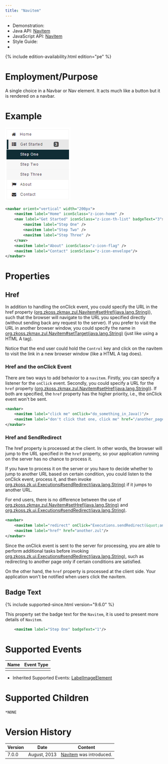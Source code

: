 ```yaml
---
title: "Navitem"
---
```



- Demonstration:
- Java API:
  [Navitem](http://www.zkoss.org/javadoc/latest/zk/org/zkoss/zkmax/zul/Navitem.html)
- JavaScript API:
  [Navitem](http://www.zkoss.org/javadoc/latest/jsdoc/zkmax/nav/Navitem.html)
- Style Guide:
- <!--REQUIRED ZK EDITION: PE -->
{% include edition-availability.html edition="pe" %}

# Employment/Purpose

A single choice in a Navbar or Nav element. It acts much like a button
but it is rendered on a navbar.

# Example

![](/zk_component_ref/images/ZKComRef_Nav.png)

```xml
<navbar orient="vertical" width="200px">
    <navitem label="Home" iconSclass="z-icon-home" />
    <nav label="Get Started" iconSclass="z-icon-th-list" badgeText="3">
        <navitem label="Step One" />
        <navitem label="Step Two" />
        <navitem label="Step Three" />
    </nav>
    <navitem label="About" iconSclass="z-icon-flag" />
    <navitem label="Contact" iconSclass="z-icon-envelope"/>
</navbar>
```

# Properties

## Href

In addition to handling the onClick event, you could specify the URL in
the href property
([org.zkoss.zkmax.zul.Navitem#setHref(java.lang.String)](https://www.zkoss.org/javadoc/latest/zk/org/zkoss/zkmax/zul/Navitem.html#setHref(java.lang.String))),
such that the browser will navigate to the URL you specified directly
(without sending back any request to the server). If you prefer to visit
the URL in another browser window, you could specify the name in
[org.zkoss.zkmax.zul.Navitem#setTarget(java.lang.String)](https://www.zkoss.org/javadoc/latest/zk/org/zkoss/zkmax/zul/Navitem.html#setTarget(java.lang.String))
(just like using a HTML A tag).

Notice that the end user could hold the `Control` key and click on the
navitem to visit the link in a new browser window (like a HTML A tag
does).

### Href and the onClick Event

There are two ways to add behavior to a `navitem`. Firstly, you can
specify a listener for the `onClick` event. Secondly, you could specify
a URL for the `href` property
([org.zkoss.zkmax.zul.Navitem#setHref(java.lang.String)](https://www.zkoss.org/javadoc/latest/zk/org/zkoss/zkmax/zul/Navitem.html#setHref(java.lang.String))).
If both are specified, the `href` property has the higher priority,
i.e., the onClick event won't be sent.

```xml
<navbar>
    <navitem label="click me" onClick="do_something_in_Java()"/>
    <navitem label="don't click that one, click me" href="/another_page.zul"/>
</navbar>
```

### Href and SendRedirect

The href property is processed at the client. In other words, the
browser will jump to the URL specified in the `href` property, so your
application running on the server has no chance to process it.

If you have to process it on the server or you have to decide whether to
jump to another URL based on certain condition, you could listen to the
onClick event, process it, and then invoke
[org.zkoss.zk.ui.Executions#sendRedirect(java.lang.String)](https://www.zkoss.org/javadoc/latest/zk/org/zkoss/zk/ui/Executions.html#sendRedirect(java.lang.String))
if it jumps to another URL.

For end users, there is no difference between the use of
[org.zkoss.zkmax.zul.Navitem#setHref(java.lang.String)](https://www.zkoss.org/javadoc/latest/zk/org/zkoss/zkmax/zul/Navitem.html#setHref(java.lang.String))
and
[org.zkoss.zk.ui.Executions#sendRedirect(java.lang.String)](https://www.zkoss.org/javadoc/latest/zk/org/zkoss/zk/ui/Executions.html#sendRedirect(java.lang.String)).

```xml
<navbar>        
    <navitem label="redirect" onClick="Executions.sendRedirect(&quot;another.zul&quot;)"/>
    <navitem label="href" href="another.zul"/>
</navbar>
```

Since the onClick event is sent to the server for processing, you are
able to perform additional tasks before invoking
[org.zkoss.zk.ui.Executions#sendRedirect(java.lang.String)](https://www.zkoss.org/javadoc/latest/zk/org/zkoss/zk/ui/Executions.html#sendRedirect(java.lang.String)),
such as redirecting to another page only if certain conditions are
satisfied.

On the other hand, the `href` property is processed at the client side.
Your application won't be notified when users click the navitem.

## Badge Text

{% include supported-since.html version="9.6.0" %}

This property set the badge text for the `Navitem`, it is used to
present more details of `Navitem`.

```xml
    <navitem label="Step One" badgeText="1"/>
```

# Supported Events

| Name | Event Type |
|---|---|
|  |  |

- Inherited Supported Events: [ LabelImageElement]({{site.baseurl}}/zk_component_ref/labelimageelement#Supported_Events)

# Supported Children

`*NONE`



# Version History



| Version | Date         | Content                                                                                            |
|---------|--------------|----------------------------------------------------------------------------------------------------|
| 7.0.0   | August, 2013 | [Navitem](http://www.zkoss.org/javadoc/latest/zk/org/zkoss/zkmax/zul/Navitem.html) was introduced. |



